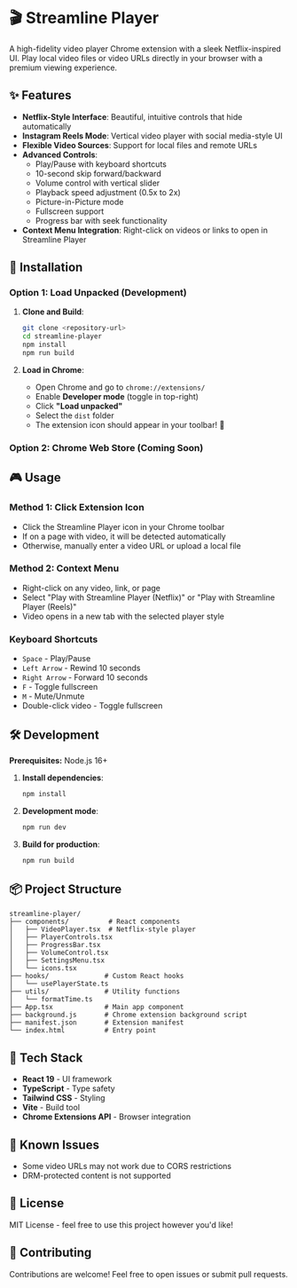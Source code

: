 # 🎬 Streamline Player

A high-fidelity video player Chrome extension with a sleek Netflix-inspired UI. Play local video files or video URLs directly in your browser with a premium viewing experience.

## ✨ Features

- **Netflix-Style Interface**: Beautiful, intuitive controls that hide automatically
- **Instagram Reels Mode**: Vertical video player with social media-style UI
- **Flexible Video Sources**: Support for local files and remote URLs
- **Advanced Controls**:
  - Play/Pause with keyboard shortcuts
  - 10-second skip forward/backward
  - Volume control with vertical slider
  - Playback speed adjustment (0.5x to 2x)
  - Picture-in-Picture mode
  - Fullscreen support
  - Progress bar with seek functionality
- **Context Menu Integration**: Right-click on videos or links to open in Streamline Player

## 🚀 Installation

### Option 1: Load Unpacked (Development)

1. **Clone and Build**:

   ```bash
   git clone <repository-url>
   cd streamline-player
   npm install
   npm run build
   ```

2. **Load in Chrome**:
   - Open Chrome and go to `chrome://extensions/`
   - Enable **Developer mode** (toggle in top-right)
   - Click **"Load unpacked"**
   - Select the `dist` folder
   - The extension icon should appear in your toolbar! 🎉

### Option 2: Chrome Web Store (Coming Soon)

## 🎮 Usage

### Method 1: Click Extension Icon

- Click the Streamline Player icon in your Chrome toolbar
- If on a page with video, it will be detected automatically
- Otherwise, manually enter a video URL or upload a local file

### Method 2: Context Menu

- Right-click on any video, link, or page
- Select "Play with Streamline Player (Netflix)" or "Play with Streamline Player (Reels)"
- Video opens in a new tab with the selected player style

### Keyboard Shortcuts

- `Space` - Play/Pause
- `Left Arrow` - Rewind 10 seconds
- `Right Arrow` - Forward 10 seconds
- `F` - Toggle fullscreen
- `M` - Mute/Unmute
- Double-click video - Toggle fullscreen

## 🛠️ Development

**Prerequisites:** Node.js 16+

1. **Install dependencies**:

   ```bash
   npm install
   ```

2. **Development mode**:

   ```bash
   npm run dev
   ```

3. **Build for production**:
   ```bash
   npm run build
   ```

## 📦 Project Structure

```
streamline-player/
├── components/          # React components
│   ├── VideoPlayer.tsx  # Netflix-style player
│   ├── PlayerControls.tsx
│   ├── ProgressBar.tsx
│   ├── VolumeControl.tsx
│   ├── SettingsMenu.tsx
│   └── icons.tsx
├── hooks/              # Custom React hooks
│   └── usePlayerState.ts
├── utils/              # Utility functions
│   └── formatTime.ts
├── App.tsx             # Main app component
├── background.js       # Chrome extension background script
├── manifest.json       # Extension manifest
└── index.html          # Entry point
```

## 🎨 Tech Stack

- **React 19** - UI framework
- **TypeScript** - Type safety
- **Tailwind CSS** - Styling
- **Vite** - Build tool
- **Chrome Extensions API** - Browser integration

## 🐛 Known Issues

- Some video URLs may not work due to CORS restrictions
- DRM-protected content is not supported

## 📝 License

MIT License - feel free to use this project however you'd like!

## 🤝 Contributing

Contributions are welcome! Feel free to open issues or submit pull requests.
